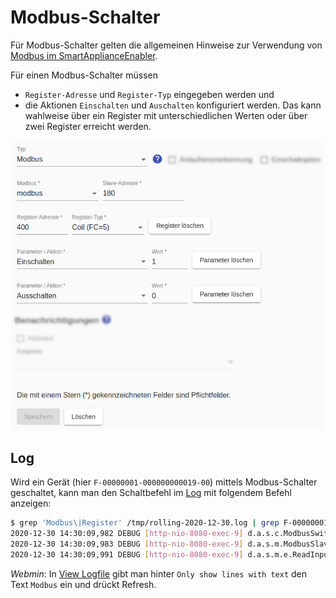 # Modbus-Schalter
Für Modbus-Schalter gelten die allgemeinen Hinweise zur Verwendung von [Modbus im SmartApplianceEnabler](Modbus_DE.md).

Für einen Modbus-Schalter müssen 
* `Register-Adresse` und `Register-Typ` eingegeben werden und
* die Aktionen `Einschalten` und `Auschalten` konfiguriert werden. Das kann wahlweise über ein Register mit unterschiedlichen Werten oder über zwei Register erreicht werden.

![Modbus Switch](../pics/fe/ModbusSwitch_DE.png)

## Log
Wird ein Gerät (hier `F-00000001-000000000019-00`) mittels Modbus-Schalter geschaltet, kann man den Schaltbefehl im [Log](Logging_DE.md) mit folgendem Befehl anzeigen:

```bash
$ grep 'Modbus\|Register' /tmp/rolling-2020-12-30.log | grep F-00000001-000000000019-00
2020-12-30 14:30:09,982 DEBUG [http-nio-8080-exec-9] d.a.s.c.ModbusSwitch [ModbusSwitch.java:100] F-00000001-000000000019-00: Switching on
2020-12-30 14:30:09,983 DEBUG [http-nio-8080-exec-9] d.a.s.m.ModbusSlave [ModbusSlave.java:76] F-00000001-000000000019-00: Connecting to modbus wallbox@modbus:502
2020-12-30 14:30:09,991 DEBUG [http-nio-8080-exec-9] d.a.s.m.e.ReadInputRegisterExecutor [WriteHoldingRegisterExecutorImpl.java:67] F-00000001-000000000019-00: Write holding register=300 value=1 confirmedValue=1
```

*Webmin*: In [View Logfile](Logging_DE.md#user-content-webmin-logs) gibt man hinter `Only show lines with text` den Text `Modbus` ein und drückt Refresh.
